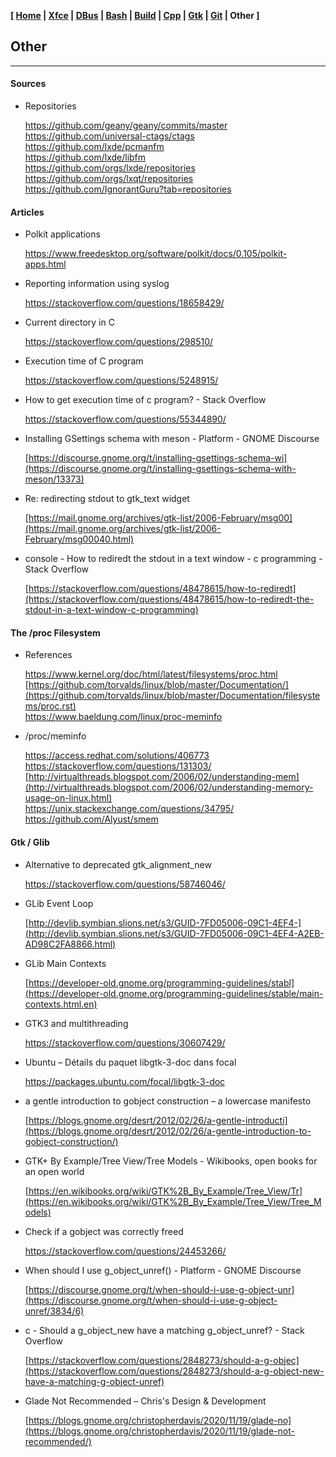 **[ [Home](00-Home.html) | [Xfce](05-Xfce.html) | [DBus](10-DBus.html) | [Bash](15-Bash.html) | [Build](20-Build.html) | [Cpp](25-Cpp.html) | [Gtk](30-Gtk.html) | [Git](35-Git.html) | Other ]**

## Other

---

#### Sources

* Repositories
    
    https://github.com/geany/geany/commits/master  
    https://github.com/universal-ctags/ctags  
    https://github.com/lxde/pcmanfm  
    https://github.com/lxde/libfm  
    https://github.com/orgs/lxde/repositories  
    https://github.com/orgs/lxqt/repositories  
    https://github.com/IgnorantGuru?tab=repositories  



#### Articles

* Polkit applications
    
    https://www.freedesktop.org/software/polkit/docs/0.105/polkit-apps.html  

* Reporting information using syslog
    
    https://stackoverflow.com/questions/18658429/  

* Current directory in C
    
    https://stackoverflow.com/questions/298510/  

* Execution time of C program
    
    https://stackoverflow.com/questions/5248915/  

* How to get execution time of c program? - Stack Overflow
    
    https://stackoverflow.com/questions/55344890/  

* Installing GSettings schema with meson - Platform - GNOME Discourse
    
    [https://discourse.gnome.org/t/installing-gsettings-schema-wi](https://discourse.gnome.org/t/installing-gsettings-schema-with-meson/13373)

* Re: redirecting stdout to gtk_text widget
    
    [https://mail.gnome.org/archives/gtk-list/2006-February/msg00](https://mail.gnome.org/archives/gtk-list/2006-February/msg00040.html)

* console - How to rediredt the stdout in a text window - c programming - Stack Overflow
    
    [https://stackoverflow.com/questions/48478615/how-to-rediredt](https://stackoverflow.com/questions/48478615/how-to-rediredt-the-stdout-in-a-text-window-c-programming)



#### The /proc Filesystem

* References
    
    https://www.kernel.org/doc/html/latest/filesystems/proc.html  
    [https://github.com/torvalds/linux/blob/master/Documentation/](https://github.com/torvalds/linux/blob/master/Documentation/filesystems/proc.rst)  
    https://www.baeldung.com/linux/proc-meminfo  

* /proc/meminfo
    
    https://access.redhat.com/solutions/406773  
    https://stackoverflow.com/questions/131303/  
    [http://virtualthreads.blogspot.com/2006/02/understanding-mem](http://virtualthreads.blogspot.com/2006/02/understanding-memory-usage-on-linux.html)  
    https://unix.stackexchange.com/questions/34795/  
    https://github.com/Alyust/smem  






#### Gtk / Glib

* Alternative to deprecated gtk_alignment_new
    
    https://stackoverflow.com/questions/58746046/

* GLib Event Loop
    
    [http://devlib.symbian.slions.net/s3/GUID-7FD05006-09C1-4EF4-](http://devlib.symbian.slions.net/s3/GUID-7FD05006-09C1-4EF4-A2EB-AD98C2FA8866.html)

* GLib Main Contexts
    
    [https://developer-old.gnome.org/programming-guidelines/stabl](https://developer-old.gnome.org/programming-guidelines/stable/main-contexts.html.en)

* GTK3 and multithreading
    
    https://stackoverflow.com/questions/30607429/

* Ubuntu – Détails du paquet libgtk-3-doc dans focal
    
    https://packages.ubuntu.com/focal/libgtk-3-doc  

* a gentle introduction to gobject construction – a lowercase manifesto
    
    [https://blogs.gnome.org/desrt/2012/02/26/a-gentle-introducti](https://blogs.gnome.org/desrt/2012/02/26/a-gentle-introduction-to-gobject-construction/)

* GTK+ By Example/Tree View/Tree Models - Wikibooks, open books for an open world
    
    [https://en.wikibooks.org/wiki/GTK%2B_By_Example/Tree_View/Tr](https://en.wikibooks.org/wiki/GTK%2B_By_Example/Tree_View/Tree_Models)

* Check if a gobject was correctly freed
    
    https://stackoverflow.com/questions/24453266/  

* When should I use g_object_unref() - Platform - GNOME Discourse
    
    [https://discourse.gnome.org/t/when-should-i-use-g-object-unr](https://discourse.gnome.org/t/when-should-i-use-g-object-unref/3834/6)

* c - Should a g_object_new have a matching g_object_unref? - Stack Overflow
    
    [https://stackoverflow.com/questions/2848273/should-a-g-objec](https://stackoverflow.com/questions/2848273/should-a-g-object-new-have-a-matching-g-object-unref)

* Glade Not Recommended – Chris&#39;s Design &amp; Development
    
    [https://blogs.gnome.org/christopherdavis/2020/11/19/glade-no](https://blogs.gnome.org/christopherdavis/2020/11/19/glade-not-recommended/)


